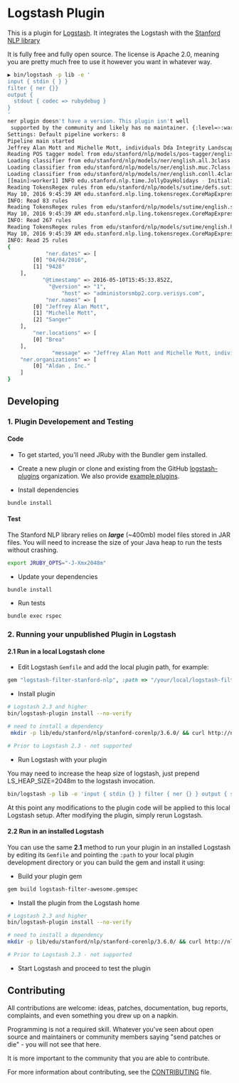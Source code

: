 # Logstash Plugin

This is a plugin for [Logstash](https://github.com/elastic/logstash). It integrates
the Logstash with the [Stanford NLP library](http://nlp.stanford.edu/software)

It is fully free and fully open source. The license is Apache 2.0, meaning you are pretty much free to use it however you want in whatever way.

```sh
▶ bin/logstash -p lib -e '
input { stdin { } }
filter { ner {}}
output {
  stdout { codec => rubydebug }
}
'
ner plugin doesn't have a version. This plugin isn't well
 supported by the community and likely has no maintainer. {:level=>:warn}
Settings: Default pipeline workers: 8
Pipeline main started
Jeffrey Alan Mott and Michelle Mott, individuals Dda Integrity Landscape 3756 Independence Avenue Sanger, CA 93637 CSLB#774222 Decision 04/04/2016. Aldan, Inc. P.O. Box 9428, Brea, CA 92822 CSLB #949229 Decision
Reading POS tagger model from edu/stanford/nlp/models/pos-tagger/english-left3words/english-left3words-distsim.tagger ... done [0.8 sec].
Loading classifier from edu/stanford/nlp/models/ner/english.all.3class.distsim.crf.ser.gz ... done [1.4 sec].
Loading classifier from edu/stanford/nlp/models/ner/english.muc.7class.distsim.crf.ser.gz ... done [0.8 sec].
Loading classifier from edu/stanford/nlp/models/ner/english.conll.4class.distsim.crf.ser.gz ... done [0.9 sec].
[[main]>worker1] INFO edu.stanford.nlp.time.JollyDayHolidays - Initializing JollyDayHoliday for SUTime from classpath edu/stanford/nlp/models/sutime/jollyday/Holidays_sutime.xml as sutime.binder.1.
Reading TokensRegex rules from edu/stanford/nlp/models/sutime/defs.sutime.txt
May 10, 2016 9:45:39 AM edu.stanford.nlp.ling.tokensregex.CoreMapExpressionExtractor appendRules
INFO: Read 83 rules
Reading TokensRegex rules from edu/stanford/nlp/models/sutime/english.sutime.txt
May 10, 2016 9:45:39 AM edu.stanford.nlp.ling.tokensregex.CoreMapExpressionExtractor appendRules
INFO: Read 267 rules
Reading TokensRegex rules from edu/stanford/nlp/models/sutime/english.holidays.sutime.txt
May 10, 2016 9:45:39 AM edu.stanford.nlp.ling.tokensregex.CoreMapExpressionExtractor appendRules
INFO: Read 25 rules
{
            "ner.dates" => [
        [0] "04/04/2016",
        [1] "9428"
    ],
           "@timestamp" => 2016-05-10T15:45:33.852Z,
             "@version" => "1",
                 "host" => "administorsmbp2.corp.verisys.com",
            "ner.names" => [
        [0] "Jeffrey Alan Mott",
        [1] "Michelle Mott",
        [2] "Sanger"
    ],
        "ner.locations" => [
        [0] "Brea"
    ],
              "message" => "Jeffrey Alan Mott and Michelle Mott, individuals Dda Integrity Landscape 3756 Independence Avenue Sanger, CA 93637 CSLB#774222 Decision 04/04/2016. Aldan, Inc. P.O. Box 9428, Brea, CA 92822 CSLB #949229 Decision",
    "ner.organizations" => [
        [0] "Aldan , Inc."
    ]
}
```
## Developing

### 1. Plugin Developement and Testing

#### Code
- To get started, you'll need JRuby with the Bundler gem installed.

- Create a new plugin or clone and existing from the GitHub [logstash-plugins](https://github.com/logstash-plugins) organization. We also provide [example plugins](https://github.com/logstash-plugins?query=example).

- Install dependencies
```sh
bundle install
```

#### Test

The Stanford NLP library relies on ***large*** (~400mb) model files stored in
JAR files. You will need to increase the size of your Java heap to run the tests
without crashing.

```sh
export JRUBY_OPTS="-J-Xmx2048m"
```
- Update your dependencies

```sh
bundle install
```

- Run tests

```sh
bundle exec rspec
```

### 2. Running your unpublished Plugin in Logstash

#### 2.1 Run in a local Logstash clone

- Edit Logstash `Gemfile` and add the local plugin path, for example:
```ruby
gem "logstash-filter-stanford-nlp", :path => "/your/local/logstash-filter-nlp"
```
- Install plugin
```sh
# Logstash 2.3 and higher
bin/logstash-plugin install --no-verify

# need to install a dependency
 mkdir -p lib/edu/stanford/nlp/stanford-corenlp/3.6.0/ && curl http://nlp.stanford.edu/software/stanford-english-corenlp-2016-01-10-models.jar -o lib/edu/stanford/nlp/stanford-corenlp/3.6.0/stanford-corenlp-3.6.0-models.jar

# Prior to Logstash 2.3 - not supported
```
- Run Logstash with your plugin

You may need to increase the heap size of logstash, just prepend LS_HEAP_SIZE=2048m
to the logstash invocation.

```sh
bin/logstash -p lib -e 'input { stdin {} } filter { ner {} } output { stdout { codec => rubydebug } }'
```
At this point any modifications to the plugin code will be applied to this local Logstash setup. After modifying the plugin, simply rerun Logstash.

#### 2.2 Run in an installed Logstash

You can use the same **2.1** method to run your plugin in an installed Logstash by editing its `Gemfile` and pointing the `:path` to your local plugin development directory or you can build the gem and install it using:

- Build your plugin gem
```sh
gem build logstash-filter-awesome.gemspec
```
- Install the plugin from the Logstash home
```sh
# Logstash 2.3 and higher
bin/logstash-plugin install --no-verify

# need to install a dependency
mkdir -p lib/edu/stanford/nlp/stanford-corenlp/3.6.0/ && curl http://nlp.stanford.edu/software/stanford-english-corenlp-2016-01-10-models.jar -o lib/edu/stanford/nlp/stanford-corenlp/3.6.0/stanford-corenlp-3.6.0-models.jar

# Prior to Logstash 2.3 - not supported
```
- Start Logstash and proceed to test the plugin

## Contributing

All contributions are welcome: ideas, patches, documentation, bug reports, complaints, and even something you drew up on a napkin.

Programming is not a required skill. Whatever you've seen about open source and maintainers or community members  saying "send patches or die" - you will not see that here.

It is more important to the community that you are able to contribute.

For more information about contributing, see the [CONTRIBUTING](https://github.com/elastic/logstash/blob/master/CONTRIBUTING.md) file.
